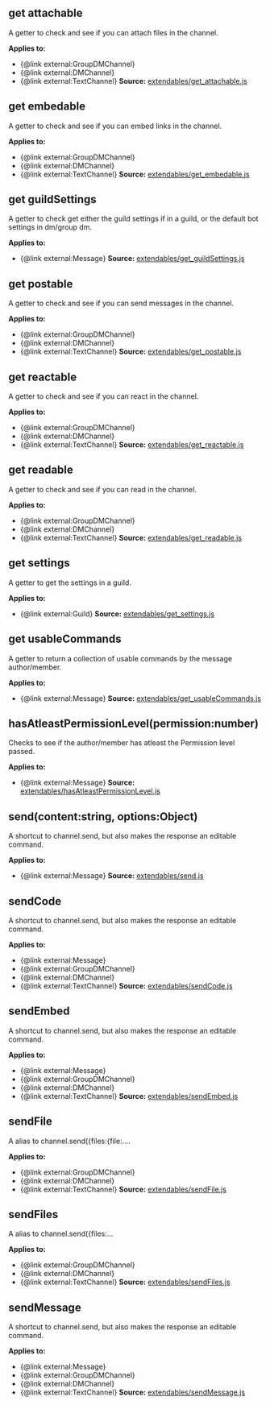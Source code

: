 ## get attachable

A getter to check and see if you can attach files in the channel.

**Applies to:**
- {@link external:GroupDMChannel}
- {@link external:DMChannel}
- {@link external:TextChannel}
**Source:**
[extendables/get_attachable.js](https://github.com/dirigeants/klasa/blob/master/src/extendables/get_attachable.js)

## get embedable

A getter to check and see if you can embed links in the channel.

**Applies to:**
- {@link external:GroupDMChannel}
- {@link external:DMChannel}
- {@link external:TextChannel}
**Source:**
[extendables/get_embedable.js](https://github.com/dirigeants/klasa/blob/master/src/extendables/get_embedable.js)

## get guildSettings

A getter to check get either the guild settings if in a guild, or the default bot settings in dm/group dm.

**Applies to:**
- {@link external:Message}
**Source:**
[extendables/get_guildSettings.js](https://github.com/dirigeants/klasa/blob/master/src/extendables/get_guildSettings.js)

## get postable

A getter to check and see if you can send messages in the channel.

**Applies to:**
- {@link external:GroupDMChannel}
- {@link external:DMChannel}
- {@link external:TextChannel}
**Source:**
[extendables/get_postable.js](https://github.com/dirigeants/klasa/blob/master/src/extendables/get_postable.js)

## get reactable

A getter to check and see if you can react in the channel.

**Applies to:**
- {@link external:GroupDMChannel}
- {@link external:DMChannel}
- {@link external:TextChannel}
**Source:**
[extendables/get_reactable.js](https://github.com/dirigeants/klasa/blob/master/src/extendables/get_reactable.js)

## get readable

A getter to check and see if you can read in the channel.

**Applies to:**
- {@link external:GroupDMChannel}
- {@link external:DMChannel}
- {@link external:TextChannel}
**Source:**
[extendables/get_readable.js](https://github.com/dirigeants/klasa/blob/master/src/extendables/get_readable.js)

## get settings

A getter to get the settings in a guild.

**Applies to:**
- {@link external:Guild}
**Source:**
[extendables/get_settings.js](https://github.com/dirigeants/klasa/blob/master/src/extendables/get_settings.js)

## get usableCommands

A getter to return a collection of usable commands by the message author/member.

**Applies to:**
- {@link external:Message}
**Source:**
[extendables/get_usableCommands.js](https://github.com/dirigeants/klasa/blob/master/src/extendables/get_usableCommands.js)

## hasAtleastPermissionLevel(permission:number)

Checks to see if the author/member has atleast the Permission level passed.

**Applies to:**
- {@link external:Message}
**Source:**
[extendables/hasAtleastPermissionLevel.js](https://github.com/dirigeants/klasa/blob/master/src/extendables/hasAtleastPermissionLevel.js)

## send(content:string, options:Object)

A shortcut to channel.send, but also makes the response an editable command.

**Applies to:**
- {@link external:Message}
**Source:**
[extendables/send.js](https://github.com/dirigeants/klasa/blob/master/src/extendables/send.js)

## sendCode

A shortcut to channel.send, but also makes the response an editable command.

**Applies to:**
- {@link external:Message}
- {@link external:GroupDMChannel}
- {@link external:DMChannel}
- {@link external:TextChannel}
**Source:**
[extendables/sendCode.js](https://github.com/dirigeants/klasa/blob/master/src/extendables/sendCode.js)

## sendEmbed

A shortcut to channel.send, but also makes the response an editable command.

**Applies to:**
- {@link external:Message}
- {@link external:GroupDMChannel}
- {@link external:DMChannel}
- {@link external:TextChannel}
**Source:**
[extendables/sendEmbed.js](https://github.com/dirigeants/klasa/blob/master/src/extendables/sendEmbed.js)

## sendFile

A alias to channel.send({files:{file:....

**Applies to:**
- {@link external:GroupDMChannel}
- {@link external:DMChannel}
- {@link external:TextChannel}
**Source:**
[extendables/sendFile.js](https://github.com/dirigeants/klasa/blob/master/src/extendables/sendFile.js)

## sendFiles

A alias to channel.send({files:...

**Applies to:**
- {@link external:GroupDMChannel}
- {@link external:DMChannel}
- {@link external:TextChannel}
**Source:**
[extendables/sendFiles.js](https://github.com/dirigeants/klasa/blob/master/src/extendables/sendFiles.js)

## sendMessage

A shortcut to channel.send, but also makes the response an editable command.

**Applies to:**
- {@link external:Message}
- {@link external:GroupDMChannel}
- {@link external:DMChannel}
- {@link external:TextChannel}
**Source:**
[extendables/sendMessage.js](https://github.com/dirigeants/klasa/blob/master/src/extendables/sendMessage.js)


